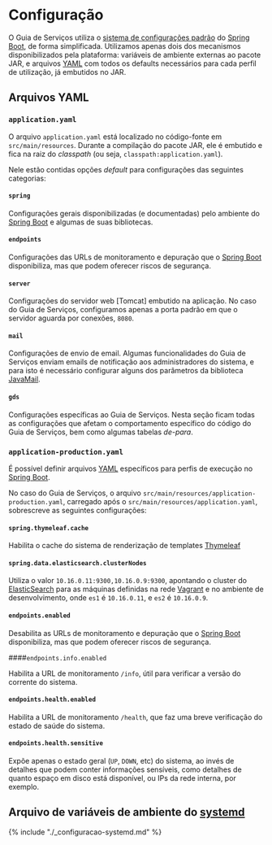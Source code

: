 # Configuração

O Guia de Serviços utiliza o [sistema de configurações padrão][spring-boot-config] do [Spring Boot][spring-boot], de forma simplificada. Utilizamos apenas dois dos mecanismos disponibilizados pela plataforma: variáveis de ambiente externas ao pacote JAR, e arquivos [YAML] com todos os defaults necessários para cada perfil de utilização, já embutidos no JAR.

## Arquivos YAML

### `application.yaml`

O arquivo `application.yaml` está localizado no código-fonte em `src/main/resources`. Durante a compilação do pacote JAR, ele é embutido e fica na raiz do _classpath_ (ou seja, `classpath:application.yaml`).

Nele estão contidas opções _default_ para configurações das seguintes categorias:
 
#### `spring`

Configurações gerais disponibilizadas (e documentadas) pelo ambiente do [Spring Boot][spring-boot] e algumas de suas bibliotecas.

#### `endpoints`

Configurações das URLs de monitoramento e depuração que o [Spring Boot][spring-boot] disponibiliza, mas que podem oferecer riscos de segurança.

#### `server`

Configurações do servidor web [Tomcat] embutido na aplicação. No caso do Guia de Serviços, configuramos apenas a porta padrão em que o servidor aguarda por conexões, `8080`. 

#### `mail`

Configurações de envio de email. Algumas funcionalidades do Guia de Serviços enviam emails de notificação aos administradores do sistema, e para isto é necessário configurar alguns dos parâmetros da biblioteca [JavaMail].

#### `gds`

Configurações específicas ao Guia de Serviços. Nesta seção ficam todas as configurações que afetam o comportamento específico do código do Guia de Serviços, bem como algumas tabelas _de-para_. 

### `application-production.yaml`

É possível definir arquivos [YAML] específicos para perfis de execução no [Spring Boot][spring-boot].

No caso do Guia de Serviços, o arquivo `src/main/resources/application-production.yaml`, carregado após o `src/main/resources/application.yaml`, sobrescreve as seguintes configurações:

#### `spring.thymeleaf.cache`

Habilita o cache do sistema de renderização de templates [Thymeleaf] 

#### `spring.data.elasticsearch.clusterNodes`

Utiliza o valor `10.16.0.11:9300,10.16.0.9:9300`, apontando o cluster do [ElasticSearch] para as máquinas definidas na rede [Vagrant] e no ambiente de desenvolvimento, onde `es1` é `10.16.0.11`, e `es2` é `10.16.0.9`.

#### `endpoints.enabled`

Desabilita as URLs de monitoramento e depuração que o [Spring Boot][spring-boot] disponibiliza, mas que podem oferecer riscos de segurança.

####`endpoints.info.enabled`

Habilita a URL de monitoramento `/info`, útil para verificar a versão do corrente do sistema.

#### `endpoints.health.enabled`

Habilita a URL de monitoramento `/health`, que faz uma breve verificação do estado de saúde do sistema.

#### `endpoints.health.sensitive`

Expõe apenas o estado geral (`UP`, `DOWN`, etc) do sistema, ao invés de detalhes que podem conter informações sensíveis, como detalhes de quanto espaço em disco está disponível, ou IPs da rede interna, por exemplo.

## Arquivo de variáveis de ambiente do [systemd]

{% include "./_configuracao-systemd.md" %}

[spring-boot-config]:http://docs.spring.io/spring-boot/docs/current/reference/html/boot-features-external-config.html#boot-features-external-config
[spring-boot]:http://projects.spring.io/spring-boot/
[systemd]:http://www.freedesktop.org/wiki/Software/systemd/
[systemd-envfile]:http://www.freedesktop.org/software/systemd/man/systemd.exec.html
[YAML]:http://yaml.org/
[ElasticSearch]:./elasticsearch.md
[Thymeleaf]:http://www.thymeleaf.org
[Vagrant]:./deploy-vagrant.md
[JavaMail]:http://www.oracle.com/technetwork/java/javamail/index.html
[prod]:./deploy-homologacao-producao.md
[Piwik]:http://www.piwik.org
[STARTTLS]:http://en.wikipedia.org/wiki/STARTTLS